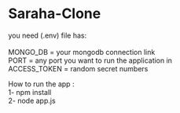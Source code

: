 # Saraha-Clone

you need (.env) file has:<br><br>
  MONGO_DB = your mongodb connection link<br>
  PORT = any port you want to run the application in<br>
  ACCESS_TOKEN = random secret numbers<br>

How to run the app : <br>
  1- npm install<br>
  2- node app.js<br>
  
